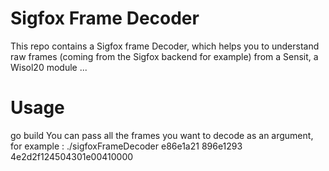 # Sigfox Frame Decoder
This repo contains a Sigfox frame Decoder, which helps you to understand raw frames (coming from the Sigfox backend for example) from a Sensit, a Wisol20 module ...

# Usage
go build
You can pass all the frames you want to decode as an argument, for example :
./sigfoxFrameDecoder e86e1a21 896e1293 4e2d2f124504301e00410000
